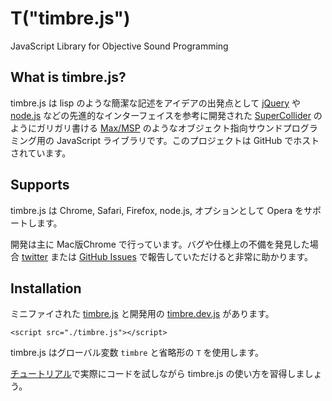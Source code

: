 T("timbre.js")
==============
JavaScript Library for Objective Sound Programming

## What is timbre.js? ##

timbre.js は lisp のような簡潔な記述をアイデアの出発点として [jQuery](http://jquery.com/) や [node.js](http://nodejs.org/) などの先進的なインターフェイスを参考に開発された [SuperCollider](http://supercollider.sourceforge.net/) のようにガリガリ書ける [Max/MSP](http://cycling74.com/) のようなオブジェクト指向サウンドプログラミング用の JavaScript ライブラリです。このプロジェクトは GitHub でホストされています。

## Supports ##
timbre.js は Chrome, Safari, Firefox, node.js, オプションとして Opera をサポートします。

開発は主に Mac版Chrome で行っています。バグや仕様上の不備を発見した場合 [twitter](http://twitter.com/mohayonao/) または [GitHub Issues](https://github.com/mohayonao/timbre.js/issues) で報告していただけると非常に助かります。

## Installation ##
ミニファイされた [timbre.js](/timbre.js/timbre.js) と開発用の [timbre.dev.js](/timbre.dev.js) があります。

```
<script src="./timbre.js"></script>
```

timbre.js はグローバル変数 `timbre` と省略形の `T` を使用します。

[チュートリアル](./GettingStarted.html)で実際にコードを試しながら timbre.js の使い方を習得しましょう。 
